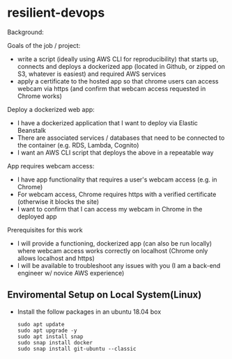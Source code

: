 # resilient-devops
Background:

Goals of the job / project:
- write a script (ideally using AWS CLI for reproducibility) that starts up, connects and deploys a dockerized app (located in Github, or zipped on S3, whatever is easiest) and required AWS services
- apply a certificate to the hosted app so that chrome users can access webcam via https (and confirm that webcam access requested in Chrome works)

Deploy a dockerized web app:
- I have a dockerized application that I want to deploy via Elastic Beanstalk
- There are associated services / databases that need to be connected to the container (e.g. RDS, Lambda, Cognito)
- I want an AWS CLI script that deploys the above in a repeatable way

App requires webcam access:
- I have app functionality that requires a user's webcam access (e.g. in Chrome)
- For webcam access, Chrome requires https with a verified certificate (otherwise it blocks the site)
- I want to confirm that I can access my webcam in Chrome in the deployed app

Prerequisites for this work
- I will provide a functioning, dockerized app (can also be run locally) where webcam access works correctly on localhost (Chrome only allows localhost and https)
- I will be available to troubleshoot any issues with you (I am a back-end engineer w/ novice AWS experience)


## Enviromental Setup on Local System(Linux)
- Install the follow packages in an ubuntu 18.04 box
  ```
  sudo apt update
  sudo apt upgrade -y
  sudo apt install snap
  sudo snap install docker
  sudo snap install git-ubuntu --classic
  ```
